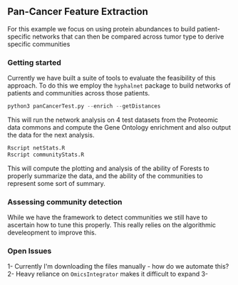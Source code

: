 ## Pan-Cancer Feature Extraction

For this example we focus on using protein abundances to build patient-specific networks that can then be compared across tumor type to derive specific communities

### Getting started
Currently we have built a suite of tools to evaluate the feasibility of this approach. To do this we employ the `hyphalnet` package to build networks of patients and communities across those patients.

``` python
python3 panCancerTest.py --enrich --getDistances
```

This will run the network analysis on 4 test datasets from the Proteomic data commons and compute the Gene Ontology enrichment and also output the data for the next analysis.

``` R
Rscript netStats.R
Rscript communityStats.R
```
This will compute the plotting and analysis of the ability of Forests to properly summarize the data, and the ability of the communities to represent some sort of summary.

### Assessing community detection
While we have the framework to detect communities we still have to ascertain how to tune this properly. This really relies on the algorithmic develeopment to improve this.

### Open Issues
1- Currently I'm downloading the files manually - how do we automate this?
2- Heavy reliance on `OmicsIntegrator` makes it difficult to expand
3-
